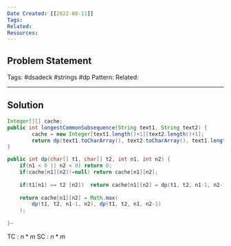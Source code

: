 ```yaml
---
Date Created: [[2022-08-11]]
Tags: 
Related: 
Resources: 
---
```


## Problem Statement


Tags:  #dsadeck  #strings #dp 
Pattern: 
Related: 

---

## Solution
``` java
Integer[][] cache;
public int longestCommonSubsequence(String text1, String text2) {
		cache = new Integer[text1.length()+1][text2.length()+1];
		return dp(text1.toCharArray(), text2.toCharArray(), text1.length()-1, text2.length()-1);
}

public int dp(char[] t1, char[] t2, int n1, int n2) {
	if(n1 < 0 || n2 < 0) return 0;
	if(cache[n1][n2]!=null) return cache[n1][n2];
	
	if(t1[n1] == t2 [n2])  return cache[n1][n2] = dp(t1, t2, n1-1, n2-1) + 1;
	
	return cache[n1][n2] = Math.max(
		dp(t1, t2, n1-1, n2), dp(t1, t2, n1, n2-1)
	);
	
}~
```
TC : $n*m$
SC : $n*m$



